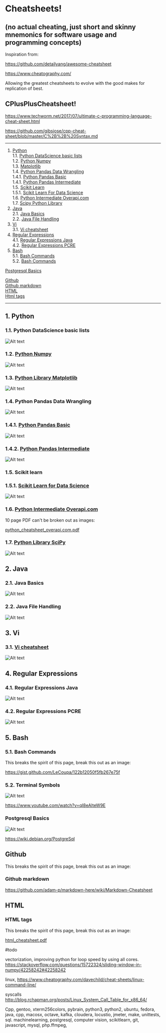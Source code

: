 # Cheatsheets!  

## (no actual cheating, just short and skinny mnemonics for software usage and programming concepts)



Inspiration from: 


https://github.com/detailyang/awesome-cheatsheet

https://www.cheatography.com/

Allowing the greatest cheatsheets to evolve with the good makes for replication of best.



## CPlusPlusCheatsheet!

https://www.techworm.net/2017/07/ultimate-c-programming-language-cheat-sheet.html

https://github.com/gibsjose/cpp-cheat-sheet/blob/master/C%2B%2B%20Syntax.md


- - -
1. [Python](#python)  
1.1. [Python DataScience basic lists](#python_data_science_basic_lists)  
1.2. [Python Numpy](#python_numpy)  
1.3.  [Matplotlib](#matplotlib)  
1.4. [Python Pandas Data Wrangling](#python_pandas)  
1.4.1. [Python Pandas Basic](#python_pandas_basic)  
1.4.1. [Python Pandas Intermediate](#python_pandas_intermediate)  
1.5. [Scikit Learn](#scikitlearn)  
1.5.1. [Scikit Learn For Data Science](#scikitlearn_for_data_science)  
1.6. [Python Intermediate Overapi.com](#python_intermediate_overapi)  
1.7.  [Scipy Python Library](#scipy_library)  
2. [Java](#java)  
2.1. [Java Basics](#java_basics)  
2.2. [Java File Handling](#java_file_handling)  
3. [Vi](#vi)  
3.1. [Vi cheatsheet](#vi_cheatsheet)
4. [Regular Expressions](#regular_expressions)  
4.1. [Regular Expressions Java](#regular_expressions_java)  
4.2. [Regular Expressions PCRE](#regular_expressions_pcre)  
5. [Bash](#bash)  
5.1. [Bash Commands](#bash_commands)  
5.2. [Bash Commands](#terminal_symbols)  

[Postgresql Basics](#postgresql_basics)  

[Github](#github)  
[Github markdown](#github_markdown)  
[HTML](#html)  
[Html tags](#html_tags)  


- - -

<a name="python"></a>
## 1\.  Python

<a name="python_data_science_basic_lists"></a>
### 1.1\. Python DataScience basic lists
![Alt text](./python_data_science_cheatsheet.png?raw=true "")

<a name="python_numpy"></a>
### 1.2. [Python Numpy](#python_numpy)  
![Alt text](./numpy_cheasheet01.png?raw=true "")


<a name="matplotlib"></a>
### 1.3. [Python Library Matplotlib](#matplotlib)  
![Alt text](./matplotlib.png?raw=true "")

<a name="python_pandas"></a>
### 1.4\. Python Pandas Data Wrangling
![Alt text](./python_pandas_cheatsheet.png?raw=true "")

<a name="python_pandas_basic"></a>
### 1.4.1. [Python Pandas Basic](#python_pandas_basic)  
![Alt text](./python_pandas_basic.png?raw=true "")

<a name="python_pandas_intermediate"></a>
### 1.4.2. [Python Pandas Intermediate](#python_pandas_intermediate)  
![Alt text](./python_pandas_intermediate.png?raw=true "")


<a name="scikitlearn"></a>
### 1.5\. Scikit learn

<a name="scikitlearn_for_data_science"></a>
### 1.5.1. [Scikit Learn for Data Science](#scikitlearn_for_data_science)  
![Alt text](./scikit-learn_cheatsheet01.png?raw=true "")


<a name="python_intermediate_overapi"></a>
### 1.6. [Python Intermediate Overapi.com](#python_intermediate_overapi)  

10 page PDF can't be broken out as images:

<a href="./python_cheatsheet_overapi.com.pdf">python_cheatsheet_overapi.com.pdf</a>

<a name="scipy_library"></a>
### 1.7. [Python Library SciPy](#scipy_library)  
![Alt text](./scipy_cheatsheet01.png?raw=true "")


<a name="java"></a>
## 2\. Java

<a name="java_basics"></a>
### 2.1\. Java Basics
![Alt text](./java_cheatsheet01.png?raw=true "")

<a name="java_file_handling"></a>
### 2.2\. Java File Handling
![Alt text](./java_file_handling_cheatsheet.png?raw=true "")




<a name="vi"></a>
## 3\. Vi

<a name="vi_cheatsheet"></a>
### 3.1\. [Vi cheatsheet](#vi_cheatsheet)  
![Alt text](./vim_cheatsheet.png?raw=true "")




<a name="regular_expressions"></a>
## 4\. Regular Expressions

<a name="regular_expressions_java"></a>
### 4.1\. Regular Expressions Java
![Alt text](./regular_expressions_java.png?raw=true "")

<a name="regular_expressions_pcre"></a>
### 4.2\. Regular Expressions PCRE
![Alt text](./regular_expressions_cheatsheet.png?raw=true "")




<a name="bash"></a>
## 5\. Bash

<a name="bash_commands"></a>
### 5.1\. Bash Commands

This breaks the spirit of this page, break this out as an image:

<a href="https://gist.github.com/LeCoupa/122b12050f5fb267e75f">https://gist.github.com/LeCoupa/122b12050f5fb267e75f</a>


<a name="terminal_symbols"></a>
### 5.2\. Terminal Symbols

![Alt text](./terminal_symbols_shorthand_cheatsheet.png?raw=true "")

https://www.youtube.com/watch?v=qI8eAlteW9E



<a name="postgresql_basics"></a>
### Postgresql Basics
![Alt text](./postgresql_basics.png?raw=true "")

https://wiki.debian.org/PostgreSql



<a name="github"></a>
## Github

This breaks the spirit of this page, break this out as an image:

<a name="github_markdown"></a>
### Github markdown 

<a href="https://github.com/adam-p/markdown-here/wiki/Markdown-Cheatsheet">https://github.com/adam-p/markdown-here/wiki/Markdown-Cheatsheet</a><br>



<a name="html"></a>
## HTML

<a name="html_tags"></a>
### HTML tags

This breaks the spirit of this page, break this out as an image:

<a href="./html_cheatsheet.pdf">html_cheatsheet.pdf</a>



#todo

vectorization, improving python for loop speed by using all cores. https://stackoverflow.com/questions/15722324/sliding-window-in-numpy/42258242#42258242

linux, https://www.cheatography.com/davechild/cheat-sheets/linux-command-line/

syscalls http://blog.rchapman.org/posts/Linux_System_Call_Table_for_x86_64/

Cpp, gentoo, xterm256colors, pybrain, python3, python2, ubuntu, fedora, java, cpp, macosx, octave, kafka, cloudera, locustio, jmeter, make, unittests, sql. machinelearning, postgresql, computer vision, scikitlearn, git, javascript, mysql, php.ffmpeg, 


